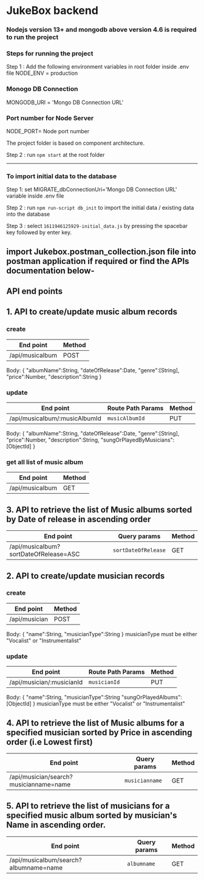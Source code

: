 # JukeBox backend

### Nodejs version 13+ and mongodb above version 4.6 is required to run the project

### Steps for running the project

Step 1 : Add the following environment variables in root folder inside .env file
NODE_ENV = production

### Monogo DB Connection

MONGODB_URI = 'Mongo DB Connection URL'

### Port number for Node Server

NODE_PORT= Node port number

The project folder is based on component architecture.

Step 2 : run `npm start` at the root folder

---

### To import initial data to the database

Step 1: set MIGRATE_dbConnectionUri='Mongo DB Connection URL' variable inside .env file

Step 2 : run `npm run-script db_init` to import the initial data / existing data into the database

Step 3 : select `1611946125929-initial_data.js` by pressing the spacebar key followed by enter key.

## import Jukebox.postman_collection.json file into postman application if required or find the APIs documentation below-

## API end points

## 1. API to create/update music album records

### create

| End point       | Method |
| --------------- | ------ |
| /api/musicalbum | POST   |

Body:
{
"albumName":String,
"dateOfRelease":Date,
"genre":[String],
"price":Number,
"description":String
}

### update

| End point                     | Route Path Params | Method |
| ----------------------------- | ----------------- | ------ |
| /api/musicalbum/:musicAlbumId | `musicAlbumId`    | PUT    |

Body:
{
"albumName":String,
"dateOfRelease":Date,
"genre":[String],
"price":Number,
"description":String,
"sungOrPlayedByMusicians":[ObjectId]
}

### get all list of music album

| End point       | Method |
| --------------- | ------ |
| /api/musicalbum | GET    |

## 3. API to retrieve the list of Music albums sorted by Date of release in ascending order

| End point                             | Query params        | Method |
| ------------------------------------- | ------------------- | ------ |
| /api/musicalbum?sortDateOfRelease=ASC | `sortDateOfRelease` | GET    |

## 2. API to create/update musician records

### create

| End point     | Method |
| ------------- | ------ |
| /api/musician | POST   |

Body:
{
"name":String,
"musicianType":String
}
musicianType must be either "Vocalist" or "Instrumentalist"

### update

| End point                 | Route Path Params | Method |
| ------------------------- | ----------------- | ------ |
| /api/musician/:musicianId | `musicianId`      | PUT    |

Body:
{
"name":String,
"musicianType":String
"sungOrPlayedAlbums":[ObjectId]
}
musicianType must be either "Vocalist" or "Instrumentalist"

## 4. API to retrieve the list of Music albums for a specified musician sorted by Price in ascending order (i.e Lowest first)

| End point                              | Query params   | Method |
| -------------------------------------- | -------------- | ------ |
| /api/musician/search?musicianname=name | `musicianname` | GET    |

## 5. API to retrieve the list of musicians for a specified music album sorted by musician's Name in ascending order.

| End point                             | Query params | Method |
| ------------------------------------- | ------------ | ------ |
| /api/musicalbum/search?albumname=name | `albumname`  | GET    |
